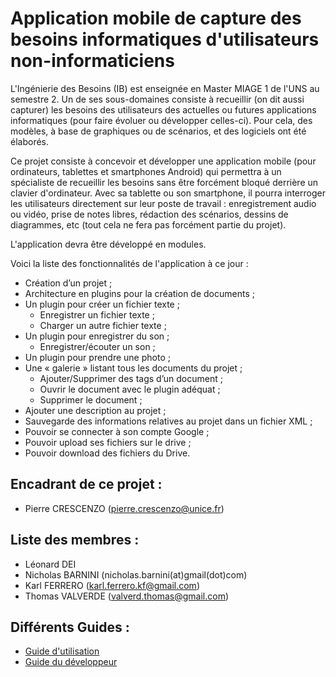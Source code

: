 # Application mobile de capture des besoins informatiques d'utilisateurs non-informaticiens 

  L'Ingénierie des Besoins (IB) est enseignée en Master MIAGE 1 de l'UNS au semestre 2. Un de ses sous-domaines consiste à recueillir (on dit aussi capturer) les besoins des utilisateurs des actuelles ou futures applications informatiques (pour faire évoluer ou développer celles-ci). Pour cela, des modèles, à base de graphiques ou de scénarios, et des logiciels ont été élaborés. 

  Ce projet consiste à concevoir et développer une application mobile (pour ordinateurs, tablettes et smartphones Android) qui permettra à un spécialiste de recueillir les besoins sans être forcément bloqué derrière un clavier d'ordinateur. Avec sa tablette ou son smartphone, il pourra interroger les utilisateurs directement sur leur poste de travail : enregistrement audio ou vidéo, prise de notes libres, rédaction des scénarios, dessins de diagrammes, etc (tout cela ne fera pas forcément partie du projet). 

L'application devra être développé en modules. 

Voici la liste des fonctionnalités de l'application à ce jour : 

* Création d’un projet ;
*	Architecture en plugins pour la création de documents ;
*	Un plugin pour créer un fichier texte ;
     *	Enregistrer un fichier texte ;
     *	Charger un autre fichier texte ;
*	Un plugin pour enregistrer du son ;
      *	Enregistrer/écouter un son ;
*	Un plugin pour prendre une photo ;
*	Une « galerie » listant tous les documents du projet ;
     *	Ajouter/Supprimer des tags d’un document ;
     *	Ouvrir le document avec le plugin adéquat ;
     *	Supprimer le document ;
*	Ajouter une description au projet ;
*	Sauvegarde des informations relatives au projet dans un fichier XML ;
*	Pouvoir se connecter à son compte Google ;
*	Pouvoir upload ses fichiers sur le drive ;
*	Pouvoir download des fichiers du Drive.



## Encadrant de ce projet :
* Pierre CRESCENZO (pierre.crescenzo@unice.fr)

## Liste des membres :
* Léonard DEI
* Nicholas BARNINI (nicholas.barnini(at)gmail(dot)com)
* Karl FERRERO (karl.ferrero.kf@gmail.com)
* Thomas VALVERDE (valverd.thomas@gmail.com)


## Différents Guides :
* [Guide d'utilisation](https://docs.google.com/viewer?url=https://github.com/Barnini-Nicholas/Appli_Android_Capture_Besoins/blob/master/Documentation/Guide%20d'utilisation.pdf?raw=true)
* [Guide du développeur](https://docs.google.com/viewer?url=https://github.com/Barnini-Nicholas/Appli_Android_Capture_Besoins/blob/master/Documentation/Guide%20du%20d%C3%A9veloppeur.pdf?raw=true)

